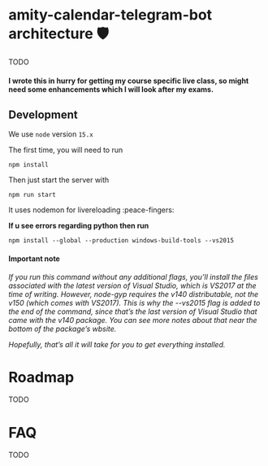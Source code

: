 # amity-calendar-telegram-bot architecture 🛡️

TODO

#### I wrote this in hurry for getting my course specific live class, so might need some enhancements which I will look after my exams.

## Development

We use `node` version `15.x`

The first time, you will need to run

```
npm install
```

Then just start the server with

```
npm run start
```
It uses nodemon for livereloading :peace-fingers:

__If u see errors regarding python then run__

```
npm install --global --production windows-build-tools --vs2015
```
#### Important note

_If you run this command without any additional flags, you’ll install the files associated with the latest version of Visual Studio, which is VS2017 at the time of writing. However, node-gyp requires the v140 distributable, not the v150 (which comes with VS2017). This is why the --vs2015 flag is added to the end of the command, since that’s the last version of Visual Studio that came with the v140 package. You can see more notes about that near the bottom of the package’s wbsite._

_Hopefully, that’s all it will take for you to get everything installed._


# Roadmap
TODO


# FAQ

TODO
